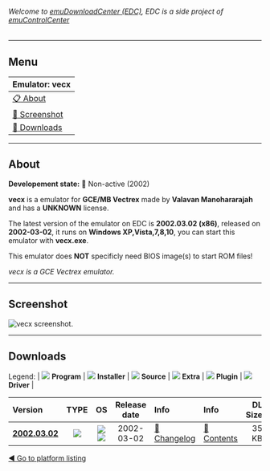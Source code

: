 ###### Welcome to [emuDownloadCenter (EDC)](https://github.com/PhoenixInteractiveNL/emuDownloadCenter/wiki/), EDC is a side project of [emuControlCenter](https://github.com/PhoenixInteractiveNL/emuControlCenter/wiki/)
***
## Menu
| **Emulator: vecx** |
|:---------|
| [:clipboard: About](#about) |
| [:sunrise: Screenshot](#screen) |
| [:floppy_disk: Downloads](#downloads) |
***
## About
**Developement state:** :red_circle: Non-active (2002)

**vecx** is a emulator for **GCE/MB Vectrex** made by **Valavan Manohararajah** and has a **UNKNOWN** license.

The latest version of the emulator on EDC is **2002.03.02 (x86)**, released on **2002-03-02**, it runs on **Windows XP,Vista,7,8,10**, you can start this emulator with **vecx.exe**.

This emulator does **NOT** specificly need BIOS image(s) to start ROM files!

_vecx is a GCE Vectrex emulator._
***
## Screenshot
![](https://raw.githubusercontent.com/PhoenixInteractiveNL/emuDownloadCenter/master/hooks/vecx/emulator_screen_01.jpg "vecx screenshot.")
***
## Downloads
Legend:
| ![](https://raw.githubusercontent.com/wiki/PhoenixInteractiveNL/emuDownloadCenter/images_misc/icon_program_24.png) **Program** | 
![](https://raw.githubusercontent.com/wiki/PhoenixInteractiveNL/emuDownloadCenter/images_misc/icon_installer_24.png) **Installer** | 
![](https://raw.githubusercontent.com/wiki/PhoenixInteractiveNL/emuDownloadCenter/images_misc/icon_source_code_24.png) **Source** | 
![](https://raw.githubusercontent.com/wiki/PhoenixInteractiveNL/emuDownloadCenter/images_misc/icon_extra_24.png) **Extra** | 
![](https://raw.githubusercontent.com/wiki/PhoenixInteractiveNL/emuDownloadCenter/images_misc/icon_plugin_24.png) **Plugin** | 
![](https://raw.githubusercontent.com/wiki/PhoenixInteractiveNL/emuDownloadCenter/images_misc/icon_driver_24.png) **Driver** | 


| Version  | TYPE | OS | Release date  | Info       | Info       | DL Size    |
|:---------|:----:|:--:|:-------------:|:-----------|:-----------|-----------:|
| [**2002.03.02**](https://github.com/PhoenixInteractiveNL/edc-repo0006/raw/master/vecx/2002.03.02.7z) | ![](https://raw.githubusercontent.com/wiki/PhoenixInteractiveNL/emuDownloadCenter/images_misc/icon_program_24.png) | ![](https://raw.githubusercontent.com/wiki/PhoenixInteractiveNL/emuDownloadCenter/images_misc/logo_windows_24.png)![](https://raw.githubusercontent.com/wiki/PhoenixInteractiveNL/emuDownloadCenter/images_misc/icon_32-bit_24.png) | 2002-03-02 | [:page_facing_up: Changelog](https://github.com/PhoenixInteractiveNL/edc-repo0006/blob/master/vecx/2002.03.02_changelog.txt) | [:mag_right: Contents](https://github.com/PhoenixInteractiveNL/edc-repo0006/blob/master/vecx/2002.03.02_contents.txt) | 35 KB |

[:arrow_backward: Go to platform listing](https://github.com/PhoenixInteractiveNL/emuDownloadCenter/wiki/EDC-Platform-List)
